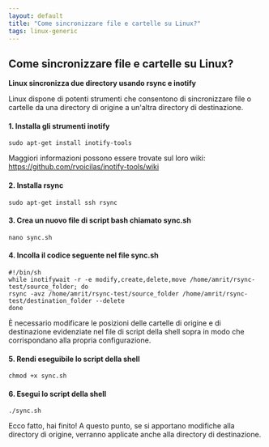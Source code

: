 ```yaml
---
layout: default
title: "Come sincronizzare file e cartelle su Linux?"
tags: linux-generic
---
```


## Come sincronizzare file e cartelle su Linux?


**Linux sincronizza due directory usando rsync e inotify**

Linux dispone di potenti strumenti che consentono di sincronizzare file o cartelle da una directory di origine a un'altra directory di destinazione.

#### 1. Installa gli strumenti inotify

```
sudo apt-get install inotify-tools
```

Maggiori informazioni possono essere trovate sul loro wiki: https://github.com/rvoicilas/inotify-tools/wiki

#### 2. Installa rsync

```
sudo apt-get install ssh rsync
```

#### 3. Crea un nuovo file di script bash chiamato sync.sh

```
nano sync.sh
```

#### 4. Incolla il codice seguente nel file sync.sh

```
#!/bin/sh  
while inotifywait -r -e modify,create,delete,move /home/amrit/rsync-test/source_folder; do  
rsync -avz /home/amrit/rsync-test/source_folder /home/amrit/rsync-test/destination_folder --delete  
done
```

È necessario modificare le posizioni delle cartelle di origine e di destinazione evidenziate nel file di script della shell sopra in modo che corrispondano alla propria configurazione.

#### 5. Rendi eseguibile lo script della shell

```
chmod +x sync.sh
```

#### 6. Esegui lo script della shell

```
./sync.sh
```

Ecco fatto, hai finito! A questo punto, se si apportano modifiche alla directory di origine, verranno applicate anche alla directory di destinazione.
